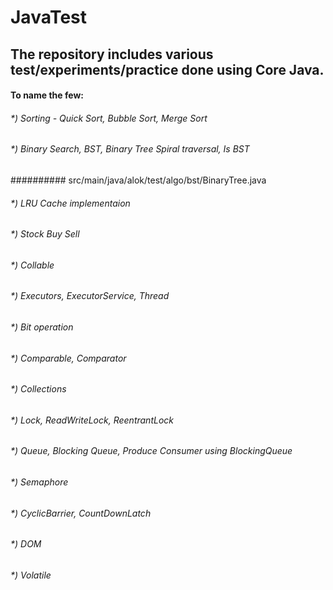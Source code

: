 # JavaTest
## The repository includes various test/experiments/practice done using Core Java. 
#### To name the few:
###### *) Sorting - Quick Sort, Bubble Sort, Merge Sort
###### *) Binary Search, BST, Binary Tree Spiral traversal, Is BST
########## src/main/java/alok/test/algo/bst/BinaryTree.java
###### *) LRU Cache implementaion
###### *) Stock Buy Sell
###### *) Collable
###### *) Executors, ExecutorService, Thread
###### *) Bit operation
###### *) Comparable, Comparator
###### *) Collections
###### *) Lock, ReadWriteLock, ReentrantLock
###### *) Queue, Blocking Queue, Produce Consumer using BlockingQueue
###### *) Semaphore
###### *) CyclicBarrier, CountDownLatch
###### *) DOM
###### *) Volatile

